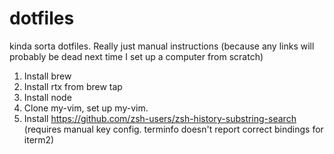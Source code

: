 # dotfiles
kinda sorta dotfiles. Really just manual instructions (because any links will probably be dead next time I set up a computer from scratch) 

1. Install brew
2. Install rtx from brew tap
3. Install node
4. Clone my-vim, set up my-vim.
5. Install https://github.com/zsh-users/zsh-history-substring-search (requires manual key config. terminfo doesn't report correct bindings for iterm2)

